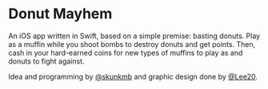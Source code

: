 # Donut Mayhem

An iOS app written in Swift, based on a simple premise: basting donuts. Play as a muffin while you shoot bombs to
destroy donuts and get points. Then, cash in your hard-earned coins for new types of muffins to play as and donuts to
fight against.

Idea and programming by [@skunkmb][skunkmb] and graphic design done by [@Lee20][lee20].

[lee20]: https://github.com/Lee20
[skunkmb]: https://github.com/skunkmb
